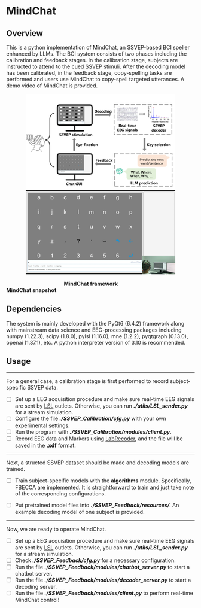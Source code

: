 # MindChat

## Overview

This is a python implementation of MindChat, an SSVEP-based BCI speller enhanced by LLMs. The BCI system consists of two phases including the calibration and feedback stages. In the calibration stage, subjects are instructed to attend to the cued SSVEP stimuli. After the decoding model has been calibrated, in the feedback stage,  copy-spelling tasks are performed and users use MindChat to copy-spell targeted utterances. A demo video of MindChat is provided.

<div align=center>
  <img src="framework.png" alt="MindChat framework" width="400"/>
  <img src="snapshot.png" alt="MindChat snapshot" width="400"/>
</div>

&emsp;&emsp;&emsp;&emsp;&emsp;&emsp;&emsp;&emsp;&emsp;&emsp;&emsp;**MindChat framework &emsp;&emsp;&emsp;&emsp;&emsp;&emsp;&emsp;&emsp;&emsp;&emsp; MindChat snapshot**

## Dependencies

The system is mainly developed with the PyQt6 (6.4.2) framework along with mainstream data science and EEG-processing packages including numpy (1.22.3), scipy (1.8.0), pylsl (1.16.0), mne (1.2.2), pyqtgraph (0.13.0), openai (1.37.1), etc. A python interpreter version of 3.10 is recommended. 

## Usage

------

For a general case, a calibration stage is first performed to record subject-specific SSVEP data.

- [ ] Set up a EEG acquisition procedure and make sure real-time EEG signals are sent by [LSL](https://github.com/labstreaminglayer) outlets. Otherwise, you can run ***./utils/LSL_sender.py*** for a stream simulation.
- [ ] Configure the file ***./SSVEP_Calibration/cfg.py*** with your own experimental settings.
- [ ] Run the program with ***./SSVEP_Calibration/modules/client.py***.
- [ ] Record EEG data and Markers using [LabRecoder](https://github.com/labstreaminglayer/App-LabRecorder), and the file will be saved in the **.xdf** format.

------

Next,  a structed SSVEP dataset should be made and decoding models are trained.

- [ ] Train subject-specific models with the **algorithms** module. Specifically, FBECCA are implemented. It is straightforward to train and just take note of the corresponding configurations.

- [ ] Put pretrained model files into ***./SSVEP_Feedback/resources/***. An example decoding model of one subject is provided.

------

Now, we are ready to operate MindChat.
- [ ] Set up a EEG acquisition procedure and make sure real-time EEG signals are sent by [LSL](https://github.com/labstreaminglayer) outlets. Otherwise, you can run ***./utils/LSL_sender.py*** for a stream simulation.
- [ ] Check ***./SSVEP_Feedback/cfg.py*** for a necessary configuration.
- [ ] Run the file ***./SSVEP_Feedback/modules/chatbot_server.py*** to start a chatbot server.
- [ ] Run the file ***./SSVEP_Feedback/modules/decoder_server.py*** to start a decoding server.
- [ ] Run the file ***./SSVEP_Feedback/modules/client.py*** to perform real-time MindChat control!
